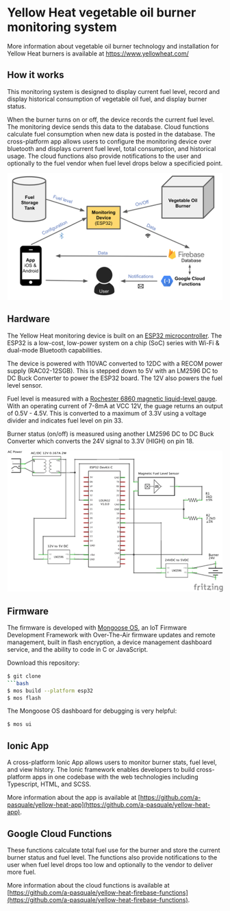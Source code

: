 # Yellow Heat vegetable oil burner monitoring system

More information about vegetable oil burner technology and installation for Yellow Heat burners is available at https://www.yellowheat.com/

## How it works
This monitoring system is designed to display current fuel level, record and display historical consumption of vegetable oil fuel, and display burner status. 

When the burner turns on or off, the device records the current fuel level. The monitoring device sends this data to the database. Cloud functions calculate fuel consumption when new data is posted in the database. The cross-platform app allows users to configure the monitoring device over bluetooth and displays current fuel level, total consumption, and historical usage. The cloud functions also provide notifications to the user and optionally to the fuel vendor when fuel level drops below a specificied point.

![Diagram](https://github.com/a-pasquale/yellow-heat/raw/master/docs/yellow-heat-diagram.png)

## Hardware

The Yellow Heat monitoring device is built on an [ESP32 microcontroller](http://esp32.net/). The ESP32 is a low-cost, low-power system on a chip (SoC) series with Wi-Fi & dual-mode Bluetooth capabilities. 

The device is powered with 110VAC converted to 12DC with a RECOM power supply (RAC02-12SGB). This is stepped down to 5V with  an LM2596 DC to DC Buck Converter to power the ESP32 board. The 12V also powers the fuel level sensor.

Fuel level is measured with a [Rochester 6860 magnetic liquid-level gauge](http://www.rochestergauges.com/products/8600.html). With an operating current of 7-8mA at VCC 12V, the guage returns an output of 0.5V - 4.5V. This is converted to a maximum of 3.3V using a voltage divider and indicates fuel level on pin 33.

Burner status (on/off) is measured using another LM2596 DC to DC Buck Converter which converts the 24V signal to 3.3V (HIGH) on pin 18.

![Schematic](https://github.com/a-pasquale/yellow-heat/raw/master/docs/yellow-heat-schematic.jpg)

## Firmware
The firmware is developed with [Mongoose OS](https://github.com/cesanta/mongoose-os), an IoT Firmware Development Framework with Over-The-Air firmware updates and remote management, built in flash encryption, a device management dashboard service, and the ability to code in C or JavaScript.

Download this repository:
```bash
$ git clone 
```bash
$ mos build --platform esp32
$ mos flash
```
The Mongoose OS dashboard for debugging is very helpful:
```bash
$ mos ui
```

## Ionic App
A cross-platform Ionic App allows users to monitor burner stats, fuel level, and view history. The Ionic framework enables developers to build cross-platform apps in one codebase with the web technologies including Typescript, HTML, and SCSS.

More information about the app is available at [https://github.com/a-pasquale/yellow-heat-app](https://github.com/a-pasquale/yellow-heat-app).

## Google Cloud Functions
These functions calculate total fuel use for the burner and store the current burner status and fuel level. The functions also provide notifications to the user when fuel level drops too low and optionally to the vendor to deliver more fuel.

More information about the cloud functions is available at [https://github.com/a-pasquale/yellow-heat-firebase-functions](https://github.com/a-pasquale/yellow-heat-firebase-functions).


